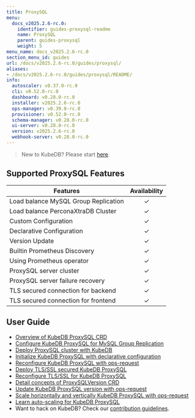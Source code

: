 ```yaml
---
title: ProxySQL
menu:
  docs_v2025.2.6-rc.0:
    identifier: guides-proxysql-readme
    name: ProxySQL
    parent: guides-proxysql
    weight: 5
menu_name: docs_v2025.2.6-rc.0
section_menu_id: guides
url: /docs/v2025.2.6-rc.0/guides/proxysql/
aliases:
- /docs/v2025.2.6-rc.0/guides/proxysql/README/
info:
  autoscaler: v0.37.0-rc.0
  cli: v0.52.0-rc.0
  dashboard: v0.28.0-rc.0
  installer: v2025.2.6-rc.0
  ops-manager: v0.39.0-rc.0
  provisioner: v0.52.0-rc.0
  schema-manager: v0.28.0-rc.0
  ui-server: v0.28.0-rc.0
  version: v2025.2.6-rc.0
  webhook-server: v0.28.0-rc.0
---
```


> New to KubeDB? Please start [here](/docs/v2025.2.6-rc.0/README).

## Supported ProxySQL Features

| Features                             | Availability |
|--------------------------------------|:------------:|
| Load balance MySQL Group Replication |   &#10003;   |
| Load balance PerconaXtraDB Cluster   |   &#10003;   |
| Custom Configuration                 |   &#10003;   |
| Declarative Configuration            |   &#10003;   |
| Version Update                       |   &#10003;   |
| Builtin Prometheus Discovery         |   &#10003;   |
| Using Prometheus operator            |   &#10003;   |
| ProxySQL server cluster              |   &#10003;   |
| ProxySQL server failure recovery     |   &#10003;   |
| TLS secured connection for backend   |   &#10003;   |
| TLS secured connection for frontend  |   &#10003;   |

## User Guide

- [Overview of KubeDB ProxySQL CRD](/docs/v2025.2.6-rc.0/guides/proxysql/concepts/proxysql/) 
- [Configure KubeDB ProxySQL for MySQL Group Replication](/docs/v2025.2.6-rc.0/guides/proxysql/quickstart/mysqlgrp/)
- [Deploy ProxySQL cluster with KubeDB](/docs/v2025.2.6-rc.0/guides/proxysql/clustering/proxysql-cluster/) 
- [Initialize KubeDB ProxySQL with declarative configuration](/docs/v2025.2.6-rc.0/guides/proxysql/concepts/declarative-configuration/) 
- [Reconfigure KubeDB ProxySQL with ops-request](/docs/v2025.2.6-rc.0/guides/proxysql/concepts/opsrequest/)
- [Deploy TLS/SSL secured KubeDB ProxySQL](/docs/v2025.2.6-rc.0/guides/proxysql/tls/configure/)
- [Reconfigure TLS/SSL for KubeDB ProxySQL](/docs/v2025.2.6-rc.0/guides/proxysql/reconfigure-tls/cluster/)
- [Detail concepts of ProxySQLVersion CRD](/docs/v2025.2.6-rc.0/guides/proxysql/concepts/proxysql-version/)
- [Update KubeDB ProxySQL version with ops-request](/docs/v2025.2.6-rc.0/guides/proxysql/update-version/cluster/)
- [Scale horizontally and vertically KubeDB ProxySQL with ops-request](/docs/v2025.2.6-rc.0/guides/proxysql/scaling/horizontal-scaling/cluster/)
- [Learn auto-scaling for KubeDB ProxySQL](/docs/v2025.2.6-rc.0/guides/proxysql/autoscaler/compute/cluster/)
- Want to hack on KubeDB? Check our [contribution guidelines](/docs/v2025.2.6-rc.0/CONTRIBUTING).
